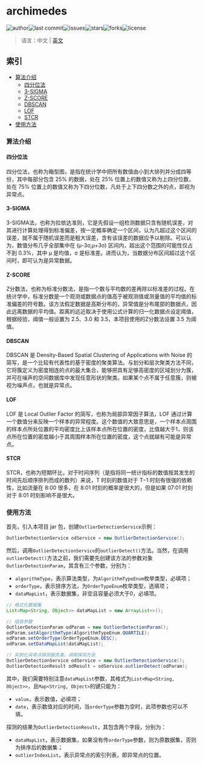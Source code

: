 # archimedes

![author](https://img.shields.io/badge/author-chariesgavin-blueviolet.svg)![last commit](https://img.shields.io/github/last-commit/guobinhit/archimedes.svg)![issues](https://img.shields.io/github/issues/guobinhit/archimedes.svg)![stars](https://img.shields.io/github/stars/guobinhit/archimedes.svg)![forks](	https://img.shields.io/github/forks/guobinhit/archimedes.svg)![license](https://img.shields.io/github/license/guobinhit/archimedes.svg)

> 语言：中文 | [英文](https://github.com/guobinhit/archimedes/blob/master/README_ENGLISH.md)

## 索引

- [算法介绍](#算法介绍)
  - [四分位法](#四分位法)
  - [3-SIGMA](#3-SIGMA)
  - [Z-SCORE](#Z-SCORE)
  - [DBSCAN](#DBSCAN)
  - [LOF](#LOF)
  - [STCR](#STCR)
- [使用方法](#使用方法)

### 算法介绍

#### 四分位法

四分位法，也称为箱型图，是指在统计学中把所有数值由小到大排列并分成四等份，其中每部分包含 25% 的数据，处在 25% 位置上的数值又称为上四分位数，处在 75% 位置上的数值又称为下四分位数，凡处于上下四分数之外的点，即视为异常点。

#### 3-SIGMA

3-SIGMA法，也称为拉依达准则，它是先假设一组检测数据只含有随机误差，对其进行计算处理得到标准偏差，按一定概率确定一个区间，认为凡超过这个区间的误差，就不属于随机误差而是粗大误差，含有该误差的数据应予以剔除。可以认为，数值分布几乎全部集中在 (μ-3σ,μ+3σ) 区间内，超出这个范围的可能性仅占不到 0.3%，其中 μ 是均值，σ 是标准差。进而认为，当数据分布区间超过这个区间时，即可认为是异常数据。

#### Z-SCORE

Z分数法，也称为标准分数法，是指一个数与平均数的差再除以标准差的过程。在统计学中，标准分数是一个观测或数据点的值高于被观测值或测量值的平均值的标准偏差的符号数。该方法假定数据是高斯分布的，异常值是分布尾部的数据点，因此远离数据的平均值。距离的远近取决于使用公式计算的归一化数据点设定阈值，根据经验，阈值一般设置为 2.5、3.0 和 3.5，本项目使用的Z分数法设置 3.5 为阈值。

#### DBSCAN

DBSCAN 是 Density-Based Spatial Clustering of Applications with Noise 的简写，是一个比较有代表性的基于密度的聚类算法。与划分和层次聚类方法不同，它将簇定义为密度相连的点的最大集合，能够把具有足够高密度的区域划分为簇，并可在噪声的空间数据库中发现任意形状的聚类。如果某个点不属于任意簇，则被视为噪声点，也就是异常点。

#### LOF

LOF 是 Local Outlier Factor 的简写，也称为局部异常因子算法，LOF 通过计算一个数值分来反映一个样本的异常程度。这个数值的大致意思是，一个样本点周围的样本点所处位置的平均密度比上该样本点所在位置的密度，比值越大于1，则该点所在位置的密度越小于其周围样本所在位置的密度，这个点就越有可能是异常点。

#### STCR

STCR，也称为短期环比，对于时间序列（是指将同一统计指标的数值按其发生的时间先后顺序排列而成的数列）来说，T 时刻的数值对于 T−1 时刻有很强的依赖性，比如流量在 8:00 很多，在 8:01 时刻的概率是很大的，但是如果 07:01 时刻对于 8:01 时刻影响不是很大。

### 使用方法

首先，引入本项目 jar 包，创建`OutlierDetectionService`示例：

```java
OutlierDetectionService odService = new OutlierDetectionService();
```

然后，调用`OutlierDetectionService`的`outlierDetect()`方法。当然，在调用`outlierDetect()`方法之前，我们需要先创建该方法的参数对象`OutlierDetectionParam`，其含有三个参数，分别为：

- `algorithmType`，表示算法类型，为`AlgorithmTypeEnum`枚举类型，必填项；
- `orderType`，表示排序方法，为`OrderTypeEnum`枚举类型，选填项；
- `dataMapList`，表示数据集，非空且容量必须大于0，必填项。

```java
// 格式化数据集
List<Map<String, Object>> dataMapList = new ArrayList<>();

// 组装参数
OutlierDetectionParam odParam = new OutlierDetectionParam();
odParam.setAlgorithmType(AlgorithmTypeEnum.QUARTILE);
odParam.setOrderType(OrderTypeEnum.DESC);
odParam.setDataMapList(dataMapList);

// 实例化异常点探测服务类，调用探测方法
OutlierDetectionService odService = new OutlierDetectionService();
OutlierDetectionResult odResult = odService.outlierDetect(odParam);
```

其中，我们需要特别注意`dataMapList`参数，其格式为`List<Map<String, Object>>`，且`Map<String, Object>`的键只能为：

- `value`，表示数值，必填项；
- `date`，表示数值对应的时间，当`orderType`参数为空时，此项参数也可以不填。

探测的结果为`OutlierDetectionResult`，其包含两个字段，分别为：

- `dataMapList`，表示数据集，如果没有传`orderType`参数，则为原数据集，否则为排序后的数据集；
- `outlierIndexList`，表示异常点的索引列表，即异常点的位置。